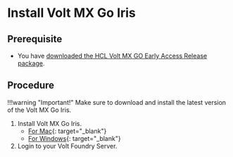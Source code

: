 # Install Volt MX Go Iris

## Prerequisite

- You have [downloaded the HCL Volt MX GO Early Access Release package](portaldownload.md). 

## Procedure

!!!warning "Important!"
    Make sure to download and install the latest version of the Volt MX Go Iris.

1.  Install Volt MX Go Iris.
    - [For Mac](https://opensource.hcltechsw.com/volt-mx-docs/95/docs/documentation/Iris/iris_starter_install_mac/Content/Installing%20VoltMX%20Iris.html#installing){: target="_blank"}
    - [For Windows](https://opensource.hcltechsw.com/volt-mx-docs/95/docs/documentation/Iris/iris_starter_install_win/Content/Installing%20VoltMX%20Iris.html#installing){: target="_blank"}
3. Login to your Volt Foundry Server.